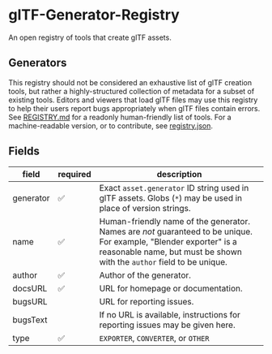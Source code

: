 # glTF-Generator-Registry

An open registry of tools that create glTF assets.

## Generators

This registry should not be considered an exhaustive list of glTF creation
tools, but rather a highly-structured collection of metadata for a subset of
existing tools. Editors and viewers that load glTF files may use this registry
to help their users report bugs appropriately when glTF files contain errors.
See [REGISTRY.md](dist/REGISTRY.md) for a readonly human-friendly list of tools.
For a machine-readable version, or to contribute, see
[registry.json](registry.json).

## Fields

| field | required | description |
|---|---|---|
| generator | ✅ | Exact `asset.generator` ID string used in glTF assets. Globs (`*`) may be used in place of version strings. |
| name | ✅ | Human-friendly name of the generator. Names are _not_ guaranteed to be unique. For example, "Blender exporter" is a reasonable name, but must be shown with the `author` field to be unique. |
| author | ✅ | Author of the generator. |
| docsURL | ✅ | URL for homepage or documentation. |
| bugsURL | | URL for reporting issues. |
| bugsText | | If no URL is available, instructions for reporting issues may be given here. |
| type | ✅ | `EXPORTER`, `CONVERTER`, or `OTHER` |
